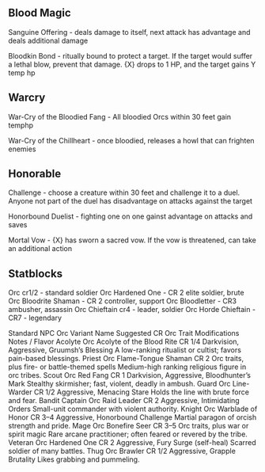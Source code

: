 ## Blood Magic

Sanguine Offering - deals damage to itself, next attack has advantage and deals additional damage

Bloodkin Bond - ritually bound to protect a target. If the target would suffer a lethal blow, prevent that damage. {X} drops to 1 HP, and the target gains Y temp hp

## Warcry

War-Cry of the Bloodied Fang - All bloodied Orcs within 30 feet gain temphp

War-Cry of the Chillheart - once bloodied, releases a howl that can frighten enemies


## Honorable

Challenge - choose a creature within 30 feet and challenge it to a duel. Anyone not part of the duel has disadvantage on attacks against the target

Honorbound Duelist - fighting one on one gainst advantage on attacks and saves

Mortal Vow - {X} has sworn a sacred vow. If the vow is threatened, can take an additional action


## Statblocks

Orc cr1/2 - standard soldier
Orc Hardened One - CR 2 elite soldier, brute
Orc Bloodrite Shaman - CR 2 controller, support
Orc Bloodletter - CR3 ambusher, assassin
Orc Chieftain cr4 - leader, soldier
Orc Horde Chieftain - CR7 - legendary


Standard NPC	Orc Variant Name	Suggested CR	Orc Trait Modifications	Notes / Flavor
Acolyte	Orc Acolyte of the Blood Rite	CR 1/4	Darkvision, Aggressive, Gruumsh’s Blessing	A low-ranking ritualist or cultist; favors pain-based blessings.
Priest	Orc Flame-Tongue Shaman	CR 2	Orc traits, plus fire- or battle-themed spells	Medium-high ranking religious figure in orc tribes.
Scout	Orc Red Fang	CR 1	Darkvision, Aggressive, Bloodhunter’s Mark	Stealthy skirmisher; fast, violent, deadly in ambush.
Guard	Orc Line-Warder	CR 1/2	Aggressive, Menacing Stare	Holds the line with brute force and fear.
Bandit Captain	Orc Raid Leader	CR 2	Aggressive, Intimidating Orders	Small-unit commander with violent authority.
Knight	Orc Warblade of Honor	CR 3–4	Aggressive, Honorbound Challenge	Martial paragon of orcish strength and pride.
Mage	Orc Bonefire Seer	CR 3–5	Orc traits, plus war or spirit magic	Rare arcane practitioner; often feared or revered by the tribe.
Veteran	Orc Hardened One	CR 2	Aggressive, Fury Surge (self-heal)	Scarred soldier of many battles.
Thug	Orc Brawler	CR 1/2	Aggressive, Grapple Brutality	Likes grabbing and pummeling.
